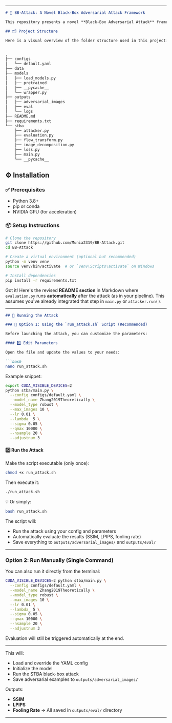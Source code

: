 

---

```markdown
# 🧪 BB-Attack: A Novel Black-Box Adversarial Attack Framework

This repository presents a novel **Black-Box Adversarial Attack** framework that targets defended models with minimal internal access, using techniques like frequency decomposition and spatial transformation. This attack is designed to be query-efficient and model-agnostic.

## 🗂️ Project Structure

Here is a visual overview of the folder structure used in this project:


.
├── configs
│   └── default.yaml
├── data
├── models
│   ├── load_models.py
│   ├── pretrained
│   ├── __pycache__
│   └── wrapper.py
├── outputs
│   ├── adversarial_images
│   ├── eval
│   └── logs
├── README.md
├── requirements.txt
└── stba
    ├── attacker.py
    ├── evaluation.py
    ├── flow_transform.py
    ├── image_decomposition.py
    ├── loss.py
    ├── main.py
    └── __pycache__

````

## ⚙️ Installation

### ✅ Prerequisites

- Python 3.8+
- pip or conda
- NVIDIA GPU (for acceleration)

### 📦 Setup Instructions

```bash
# Clone the repository
git clone https://github.com/Munia2319/BB-Attack.git
cd BB-Attack

# Create a virtual environment (optional but recommended)
python -m venv venv
source venv/bin/activate  # or `venv\Scripts\activate` on Windows

# Install dependencies
pip install -r requirements.txt
````

Got it! Here's the revised **README section** in Markdown where `evaluation.py` runs **automatically** after the attack (as in your pipeline). This assumes you've already integrated that step in `main.py` or `attacker.run()`.

---

````markdown
## 🚀 Running the Attack

### 🧪 Option 1: Using the `run_attack.sh` Script (Recommended)

Before launching the attack, you can customize the parameters:

#### 1️⃣ Edit Parameters

Open the file and update the values to your needs:

```bash
nano run_attack.sh
````

Example snippet:

```bash
export CUDA_VISIBLE_DEVICES=2
python stba/main.py \
  --config configs/default.yaml \
  --model_name Zhang2019Theoretically \
  --model_type robust \
  --max_images 10 \
  --lr 0.01 \
  --lambda_ 5 \
  --sigma 0.05 \
  --qmax 10000 \
  --nsample 20 \
  --adjustnum 3
```

#### 2️⃣ Run the Attack

Make the script executable (only once):

```bash
chmod +x run_attack.sh
```

Then execute it:

```bash
./run_attack.sh
```

💡 Or simply:

```bash
bash run_attack.sh
```

The script will:

* Run the attack using your config and parameters
* Automatically evaluate the results (SSIM, LPIPS, fooling rate)
* Save everything to `outputs/adversarial_images/` and `outputs/eval/`

---

### Option 2: Run Manually (Single Command)

You can also run it directly from the terminal:

```bash
CUDA_VISIBLE_DEVICES=2 python stba/main.py \
  --config configs/default.yaml \
  --model_name Zhang2019Theoretically \
  --model_type robust \
  --max_images 10 \
  --lr 0.01 \
  --lambda_ 5 \
  --sigma 0.05 \
  --qmax 10000 \
  --nsample 20 \
  --adjustnum 3
```

Evaluation will still be triggered automatically at the end.

---



This will:

* Load and override the YAML config
* Initialize the model
* Run the STBA black-box attack
* Save adversarial examples to `outputs/adversarial_images/`

Outputs:

* **SSIM**
* **LPIPS**
* **Fooling Rate**
  → All saved in `outputs/eval/` directory

---


